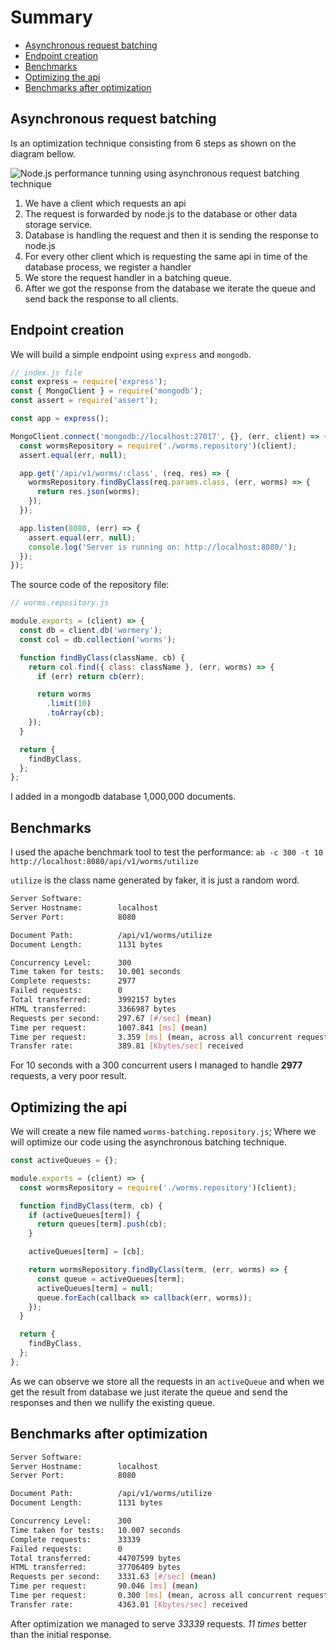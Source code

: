 # Summary

- [Asynchronous request batching](#asyncrhonous-request-batching)
- [Endpoint creation](#endpoint-creation)
- [Benchmarks](#benchmarks)
- [Optimizing the api](#optimizing-the-api)
- [Benchmarks after optimization](#benchmarks-after-optimization)

## Asynchronous request batching

Is an optimization technique consisting from 6 steps as shown on the diagram bellow.

<img class="img img-responsive" src="https://s3.eu-central-1.amazonaws.com/alxolr-images-bk328/how-to-serve-10x-more-request-using-asynchronous-request-batching.png" alt="Node.js performance tunning using asynchronous request batching technique"/>

1. We have a client which requests an api
2. The request is forwarded by node.js to the database or other data storage service.
3. Database is handling the request and then it is sending the response to node.js
4. For every other client which is requesting the same api in time of the database process, we register a handler
5. We store the request handler in a batching queue.
6. After we got the response from the database we iterate the queue and send back the response to all clients.

## Endpoint creation

We will build a simple endpoint using `express` and `mongodb`.

```javascript
// index.js file
const express = require('express');
const { MongoClient } = require('mongodb');
const assert = require('assert');

const app = express();

MongoClient.connect('mongodb://localhost:27017', {}, (err, client) => {
  const wormsRepository = require('./worms.repository')(client);
  assert.equal(err, null);

  app.get('/api/v1/worms/:class', (req, res) => {
    wormsRepository.findByClass(req.params.class, (err, worms) => {
      return res.json(worms);
    });
  });

  app.listen(8080, (err) => {
    assert.equal(err, null);
    console.log('Server is running on: http://localhost:8080/');
  });
});
```

The source code of the repository file:

```javascript
// worms.repository.js

module.exports = (client) => {
  const db = client.db('wormery');
  const col = db.collection('worms');

  function findByClass(className, cb) {
    return col.find({ class: className }, (err, worms) => {
      if (err) return cb(err);

      return worms
        .limit(10)
        .toArray(cb);
    });
  }

  return {
    findByClass,
  };
};
```

I added in a mongodb database 1,000,000 documents.

## Benchmarks

I used the apache benchmark tool to test the performance:
`ab -c 300 -t 10 http://localhost:8080/api/v1/worms/utilize`

`utilize` is the class name generated by faker, it is just a random word.

```bash
Server Software:
Server Hostname:        localhost
Server Port:            8080

Document Path:          /api/v1/worms/utilize
Document Length:        1131 bytes

Concurrency Level:      300
Time taken for tests:   10.001 seconds
Complete requests:      2977
Failed requests:        0
Total transferred:      3992157 bytes
HTML transferred:       3366987 bytes
Requests per second:    297.67 [#/sec] (mean)
Time per request:       1007.841 [ms] (mean)
Time per request:       3.359 [ms] (mean, across all concurrent requests)
Transfer rate:          389.81 [Kbytes/sec] received
```

For 10 seconds with a 300 concurrent users I managed to handle __2977__ requests, a very poor result.

## Optimizing the api

We will create a new file named `worms-batching.repository.js`; Where we will optimize our code using the asynchronous batching technique.

```javascript
const activeQueues = {};

module.exports = (client) => {
  const wormsRepository = require('./worms.repository')(client);

  function findByClass(term, cb) {
    if (activeQueues[term]) {
      return queues[term].push(cb);
    }

    activeQueues[term] = [cb];

    return wormsRepository.findByClass(term, (err, worms) => {
      const queue = activeQueues[term];
      activeQueues[term] = null;
      queue.forEach(callback => callback(err, worms));
    });
  }

  return {
    findByClass,
  };
};
```

As we can observe we store all the requests in an `activeQueue` and when we get the result from database we just iterate the queue and send the responses and then we nullify the existing queue.

## Benchmarks after optimization

```bash
Server Software:
Server Hostname:        localhost
Server Port:            8080

Document Path:          /api/v1/worms/utilize
Document Length:        1131 bytes

Concurrency Level:      300
Time taken for tests:   10.007 seconds
Complete requests:      33339
Failed requests:        0
Total transferred:      44707599 bytes
HTML transferred:       37706409 bytes
Requests per second:    3331.63 [#/sec] (mean)
Time per request:       90.046 [ms] (mean)
Time per request:       0.300 [ms] (mean, across all concurrent requests)
Transfer rate:          4363.01 [Kbytes/sec] received
```

After optimization we managed to serve _33339_ requests. _11 times_ better than the initial response.

